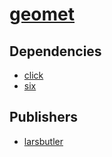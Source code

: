 # [geomet](https://pypi.org/project/geomet)

## Dependencies
- [click](packages/c/click.md)
- [six](packages/s/six.md)



## Publishers
- [larsbutler](https://pypi.org/user/larsbutler)

